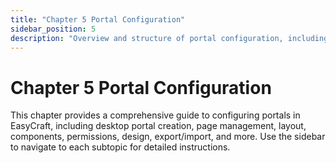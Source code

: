 ```yaml
---
title: "Chapter 5 Portal Configuration"
sidebar_position: 5
description: "Overview and structure of portal configuration, including all subtopics."
---
```


# Chapter 5 Portal Configuration

This chapter provides a comprehensive guide to configuring portals in EasyCraft, including desktop portal creation, page management, layout, components, permissions, design, export/import, and more. Use the sidebar to navigate to each subtopic for detailed instructions.

